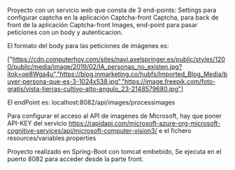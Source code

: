 Proyecto con un servicio web que consta de 3 end-points:
Settings para configurar captcha en la aplicación Captcha-front
Captcha, para back de front de la aplicación Captcha-front
Images, end-point para pasar peticiones con un body y autenticacion.

El formato del body para las peticiones de imágenes es:

["https://cdn.computerhoy.com/sites/navi.axelspringer.es/public/styles/1200/public/media/image/2019/02/IA_personas_no_existen.jpg?itok=oe8Wga4u","https://blog.inmarketing.co/hubfs/Imported_Blog_Media/buyer-persona-que-es-3-1024x538.jpg","https://image.freepik.com/foto-gratis/vista-tierras-cultivo-alto-angulo_23-2148579680.jpg"]

El endPoint es: localhost:8082/api/images/processimages

Para configurar el acceso al API de imagenes de Microsoft, 
hay que poner API-KEY del servicio https://rapidapi.com/microsoft-azure-org-microsoft-cognitive-services/api/microsoft-computer-vision3/
e el fichero resources/variables.properties

Proyecto realizado en Spring-Boot con tomcat embebido,
Se ejecuta en el puerto 8082 para acceder desde la parte front.

